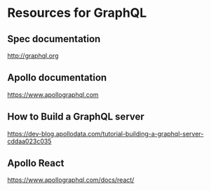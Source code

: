 # Resources for GraphQL

## Spec documentation
http://graphql.org

## Apollo documentation
https://www.apollographql.com

## How to Build a GraphQL server
https://dev-blog.apollodata.com/tutorial-building-a-graphql-server-cddaa023c035


## Apollo React
https://www.apollographql.com/docs/react/

